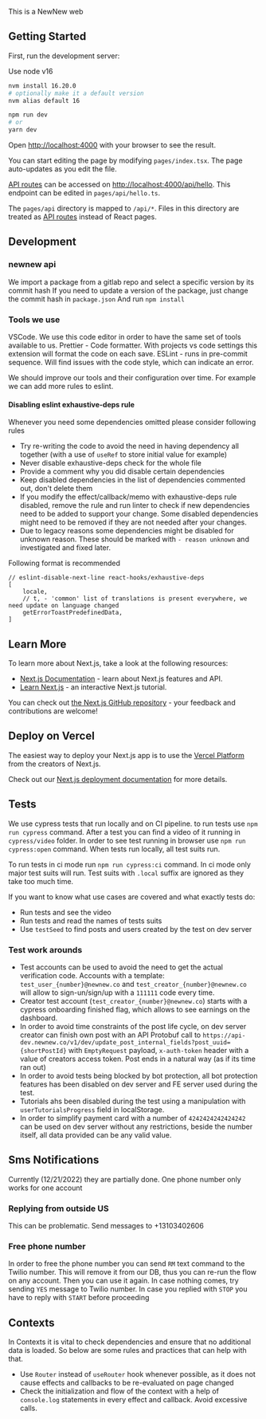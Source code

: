 This is a NewNew web

## Getting Started

First, run the development server:

Use node v16

```bash
nvm install 16.20.0
# optionally make it a default version
nvm alias default 16
```

```bash
npm run dev
# or
yarn dev
```

Open [http://localhost:4000](http://localhost:4000) with your browser to see the result.

You can start editing the page by modifying `pages/index.tsx`. The page auto-updates as you edit the file.

[API routes](https://nextjs.org/docs/api-routes/introduction) can be accessed
on [http://localhost:4000/api/hello](http://localhost:3000/api/hello). This endpoint can be edited
in `pages/api/hello.ts`.

The `pages/api` directory is mapped to `/api/*`. Files in this directory are treated
as [API routes](https://nextjs.org/docs/api-routes/introduction) instead of React pages.

## Development

### newnew api

We import a package from a gitlab repo and select a specific version by its commit hash
If you need to update a version of the package, just change the commit hash in `package.json`
And run `npm install`

### Tools we use

VSCode. We use this code editor in order to have the same set of tools available to us.
Prettier - Code formatter. With projects vs code settings this extension will format the code on each save.
ESLint - runs in pre-commit sequence. Will find issues with the code style, which can indicate an error.

We should improve our tools and their configuration over time. For example we can add more rules to eslint.

#### Disabling eslint exhaustive-deps rule

Whenever you need some dependencies omitted please consider following rules

- Try re-writing the code to avoid the need in having dependency all together (with a use of `useRef` to store initial value for example)
- Never disable exhaustive-deps check for the whole file
- Provide a comment why you did disable certain dependencies
- Keep disabled dependencies in the list of dependencies commented out, don't delete them
- If you modify the effect/callback/memo with exhaustive-deps rule disabled, remove the rule and run linter to check if new dependencies need to be added to support your change. Some disabled dependencies might need to be removed if they are not needed after your changes.
- Due to legacy reasons some dependencies might be disabled for unknown reason. These should be marked with `- reason unknown` and investigated and fixed later.

Following format is recommended

```
// eslint-disable-next-line react-hooks/exhaustive-deps
[
    locale,
    // t, - 'common' list of translations is present everywhere, we need update on language changed
    getErrorToastPredefinedData,
]
```

## Learn More

To learn more about Next.js, take a look at the following resources:

- [Next.js Documentation](https://nextjs.org/docs) - learn about Next.js features and API.
- [Learn Next.js](https://nextjs.org/learn) - an interactive Next.js tutorial.

You can check out [the Next.js GitHub repository](https://github.com/vercel/next.js/) - your feedback and contributions
are welcome!

## Deploy on Vercel

The easiest way to deploy your Next.js app is to use
the [Vercel Platform](https://vercel.com/new?utm_medium=default-template&filter=next.js&utm_source=create-next-app&utm_campaign=create-next-app-readme)
from the creators of Next.js.

Check out our [Next.js deployment documentation](https://nextjs.org/docs/deployment) for more details.

## Tests

We use cypress tests that run locally and on CI pipeline. to run tests use `npm run cypress` command. After a test you can find a video of it running in `cypress/video` folder. In order to see test running in browser use `npm run cypress:open` command. When tests run locally, all test suits run.

To run tests in ci mode run `npm run cypress:ci` command. In ci mode only major test suits will run. Test suits with `.local` suffix are ignored as they take too much time.

If you want to know what use cases are covered and what exactly tests do:

- Run tests and see the video
- Run tests and read the names of tests suits
- Use `testSeed` to find posts and users created by the test on dev server

### Test work arounds

- Test accounts can be used to avoid the need to get the actual verification code. Accounts with a template: `test_user_{number}@newnew.co` and `test_creator_{number}@newnew.co` will allow to sign-un/sign/up with a `111111` code every time.
- Creator test account (`test_creator_{number}@newnew.co`) starts with a cypress onboarding finished flag, which allows to see earnings on the dashboard.
- In order to avoid time constraints of the post life cycle, on dev server creator can finish own post with an API Protobuf call to `https://api-dev.newnew.co/v1/dev/update_post_internal_fields?post_uuid={shortPostId}` with `EmptyRequest` payload, `x-auth-token` header with a value of creators access token. Post ends in a natural way (as if its time ran out)
- In order to avoid tests being blocked by bot protection, all bot protection features has been disabled on dev server and FE server used during the test.
- Tutorials ahs been disabled during the test using a manipulation with `userTutorialsProgress` field in localStorage.
- In order to simplify payment card with a number of `4242424242424242` can be used on dev server without any restrictions, beside the number itself, all data provided can be any valid value.

## Sms Notifications

Currently (12/21/2022) they are partially done. One phone number only works for one account

### Replying from outside US

This can be problematic. Send messages to +13103402606

### Free phone number

In order to free the phone number you can send `RM` text command to the Twilio number.
This will remove it from our DB, thus you can re-run the flow on any account.
Then you can use it again. In case nothing comes, try sending `YES` message to Twilio number.
In case you replied with `STOP` you have to reply with `START` before proceeding

## Contexts

In Contexts it is vital to check dependencies and ensure that no additional data is loaded. So below are some rules and practices that can help with that.

- Use `Router` instead of `useRouter` hook whenever possible, as it does not cause effects and callbacks to be re-evaluated on page changed
- Check the initialization and flow of the context with a help of `console.log` statements in every effect and callback. Avoid excessive calls.
